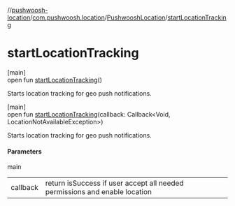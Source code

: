 //[pushwoosh-location](../../../index.md)/[com.pushwoosh.location](../index.md)/[PushwooshLocation](index.md)/[startLocationTracking](start-location-tracking.md)

# startLocationTracking

[main]\
open fun [startLocationTracking](start-location-tracking.md)()

Starts location tracking for geo push notifications.

[main]\
open fun [startLocationTracking](start-location-tracking.md)(callback: Callback&lt;Void, LocationNotAvailableException&gt;)

Starts location tracking for geo push notifications.

#### Parameters

main

| | |
|---|---|
| callback | return isSuccess if user accept all needed permissions and enable location |

